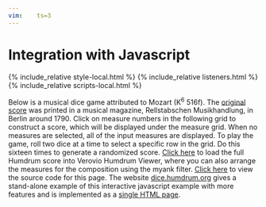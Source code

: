 ```yaml
---
vim:	ts=3
---
```


# Integration with Javascript #

{% include_relative style-local.html %}
{% include_relative listeners.html %}
{% include_relative scripts-local.html %}

Below is a musical dice game attributed to Mozart (K<sup>6</sup>
516f).  The <a
href="https://kern.humdrum.org/cgi-bin/ksdata?file=k516f.krn&l=users/craig/dice/mozart&format=pdf"
target="_new">original score</a> was printed in a musical magazine,
Rellstabschen Musikhandlung, in Berlin around 1790.  Click on measure
numbers in the following grid to construct a score, which will be
displayed under the measure grid.  When no measures are selected,
all of the input measures are displayed.  To play the game, roll
two dice at a time to select a specific row in the grid.  Do this
sixteen times to generate a randomized score.  <a target="_blank"
href="https://verovio.humdrum.org/?k=e&file=dice/mozart/k516f.krn">Click
here</a> to load the full Humdrum score into Verovio Humdrum Viewer,
where you can also arrange the measures for the composition using
the myank filter.  [Click
here](https://github.com/humdrum-tools/humdrum-notation-plugin/tree/master/topic/javascript)
to view the source code for this page.  The website
[dice.humdrum.org](https://dice.humdrum.org) gives a stand-alone
example of this interactive javascript example with more features and is implemented
as a [single HTML
page](https://github.com/craigsapp/Musikalisches-Wuerfelspiel).



<div id="measure-grid"></div>

<script>
	var HnpOptions = {
		uri: "humdrum://dice/mozart/k516f.krn",
		source: "dice",
		postFunctionHumdrum: displayHumdrumFilteredData
	}

	displayHumdrum(HnpOptions);
</script>

<script type="text/x-humdrum" id="dice"></script>


<div style="display:none" id="humdrum-link"></div>
<pre style="display:none; tab-size:12; -moz-tab-size:12;" id="humdrum-score"></pre>


<div style="display:none" id="title-notation-source">
!!!title: A realization of <i>Musikalisches Würfelspiel</i> (Mozart?, K<sup>6</sup>. 516f)
{% include banner-scores/mozart-516f.krn %}
</div>

